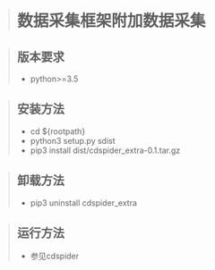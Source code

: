># 数据采集框架附加数据采集

>## 版本要求
>* python>=3.5

>## 安装方法
>* cd ${rootpath}
>* python3 setup.py sdist
>* pip3 install dist/cdspider_extra-0.1.tar.gz

>## 卸载方法
>* pip3 uninstall cdspider_extra

>## 运行方法
>* 参见cdspider